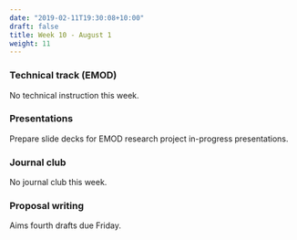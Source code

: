 ```yaml
---
date: "2019-02-11T19:30:08+10:00"
draft: false
title: Week 10 - August 1
weight: 11
---
```


<!--more-->

### Technical track (EMOD)

No technical instruction this week.

### Presentations

Prepare slide decks for EMOD research project in-progress presentations.

### Journal club

No journal club this week.

### Proposal writing

Aims fourth drafts due Friday.
